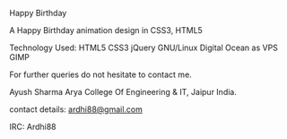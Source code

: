 Happy Birthday

A Happy Birthday animation design in CSS3, HTML5

Technology Used: HTML5 CSS3 jQuery  GNU/Linux Digital Ocean as VPS GIMP

For further queries do not hesitate to contact me.

Ayush Sharma Arya College Of Engineering & IT, Jaipur India.

contact details: ardhi88@gmail.com

IRC: Ardhi88
